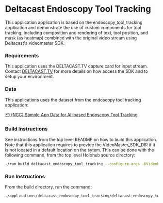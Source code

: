 # Deltacast Endoscopy Tool Tracking

This application application is based on the endoscopy_tool_tracking application and demonstrate the use of custom components for tool tracking, including composition and rendering of text, tool position, and mask (as heatmap) combined with the original video stream using Deltacast's videomaster SDK.

### Requirements

This application uses the DELTACAST.TV capture card for input stream. Contact [DELTACAST.TV](https://www.deltacast.tv/) for more details on how access the SDK and to setup your environment.

### Data

This applications uses the dataset from the endoscopy tool tracking application:

[📦️ (NGC) Sample App Data for AI-based Endoscopy Tool Tracking](https://catalog.ngc.nvidia.com/orgs/nvidia/teams/clara-holoscan/resources/holoscan_endoscopy_sample_data)

### Build Instructions

See instructions from the top level README on how to build this application.
Note that this application requires to provide the VideoMaster_SDK_DIR if it is not located in a default location on the sytem.
This can be done with the following command, from the top level Holohub source directory:

```bash
./run build deltacast_endoscopy_tool_tracking --configure-args -DVideoMaster_SDK_DIR=<Path to VideoMasterSDK>
```

### Run Instructions

From the build directory, run the command:

```bash
./applications/deltacast_endoscopy_tool_tracking/deltacast_endoscopy_tool_tracking --data <holohub_data_dir>/endoscopy
```
